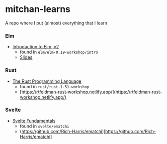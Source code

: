 # mitchan-learns

A repo where I put (almost) everything that I learn

### Elm

- [Introduction to Elm, v2](https://frontendmasters.com/courses/intro-elm/)
  - found in `elm/elm-0.19-workshop/intro`
  - [Slides](https://docs.google.com/presentation/d/1KXlrTWmUlAfrSwM_XtmwMuX3O1OjPawwe8ETR7Y57HQ/edit#slide=id.p)

### Rust

- [The Rust Programming Language](https://frontendmasters.com/courses/rust/)
  - found in `rust/rust-1.51-workshop`
  - [https://rtfeldman-rust-workshop.netlify.app/](https://rtfeldman-rust-workshop.netlify.app/)

### Svelte

- [Svelte Fundamentals](https://frontendmasters.com/courses/svelte-v2/)
  - found in `svelte/ematchi`
  - (https://github.com/Rich-Harris/ematchi)[https://github.com/Rich-Harris/ematchi]
